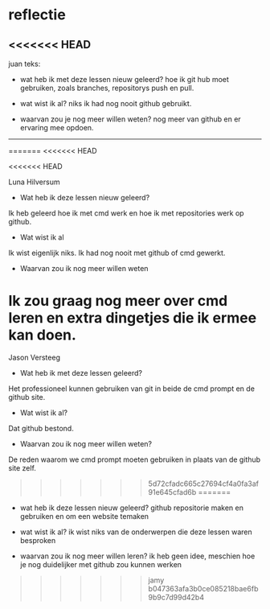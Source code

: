 # reflectie
<<<<<<< HEAD
-----
juan teks:

* wat heb ik met deze lessen nieuw geleerd?
    hoe ik git hub moet gebruiken, zoals branches, repositorys push en pull.

* wat wist ik al?
    niks ik had nog nooit github gebruikt.

* waarvan zou je nog meer willen weten?
    nog meer van github en er ervaring mee opdoen.
-----
=======
<<<<<<< HEAD

<<<<<<< HEAD

Luna Hilversum

- Wat heb ik deze lessen nieuw geleerd?

Ik heb geleerd hoe ik met cmd werk en hoe ik met repositories werk op github.


- Wat wist ik al

Ik wist eigenlijk niks. Ik had nog nooit met github of cmd gewerkt.


- Waarvan zou ik nog meer willen weten

Ik zou graag nog meer over cmd leren en extra dingetjes die ik ermee kan doen.
=======
Jason Versteeg

- Wat heb ik met deze lessen geleerd?

Het professioneel kunnen gebruiken van git in beide de cmd prompt en de github site.

- Wat wist ik al?

Dat github bestond.

- Waarvan zou ik nog meer willen weten?

De reden waarom we cmd prompt moeten gebruiken in plaats van de github site zelf.
>>>>>>> 5d72cfadc665c27694cf4a0fa3af91e645cfad6b
=======
- wat heb ik deze lessen nieuw geleerd?
github repositorie maken en gebruiken en om een website temaken

- wat wist ik al?
ik wist niks van de onderwerpen die deze lessen waren besproken

- waarvan zou ik nog meer willen leren?
ik heb geen idee, meschien hoe je nog duidelijker met github zou kunnen werken
>>>>>>> jamy
>>>>>>> b047363afa3b0ce085218bae6fb9b9c7d99d42b4
